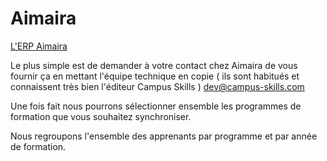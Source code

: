# Aimaira

[L'ERP Aimaira](https://www.aimaira.fr/)

Le plus simple est de demander à votre contact chez Aimaira de vous fournir ça en mettant l'équipe technique en copie ( ils sont habitués et connaissent très bien l'éditeur Campus Skills ) dev@campus-skills.com

Une fois fait nous pourrons sélectionner ensemble les programmes de formation que vous souhaitez synchroniser.

Nous regroupons l'ensemble des apprenants par programme et par année de formation.

 
